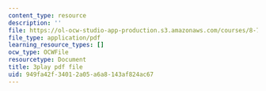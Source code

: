 ```yaml
---
content_type: resource
description: ''
file: https://ol-ocw-studio-app-production.s3.amazonaws.com/courses/8-701-introduction-to-nuclear-and-particle-physics-fall-2020/949fa42f34012a05a6a8143af824ac67_IgqwfvODZIE.pdf
file_type: application/pdf
learning_resource_types: []
ocw_type: OCWFile
resourcetype: Document
title: 3play pdf file
uid: 949fa42f-3401-2a05-a6a8-143af824ac67
---
```

